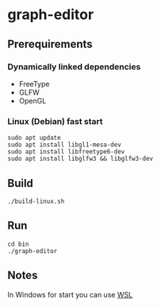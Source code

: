 # graph-editor
## Prerequirements
### Dynamically linked dependencies
+ FreeType
+ GLFW
+ OpenGL
### Linux (Debian) fast start
```
sudo apt update
sudo apt install libgl1-mesa-dev
sudo apt install libfreetype6-dev
sudo apt install libglfw3 && libglfw3-dev
```
## Build
```
./build-linux.sh
```
## Run
```
cd bin
./graph-editor
```
## Notes
In Windows for start you can use [WSL](https://learn.microsoft.com/en-us/windows/wsl/install)